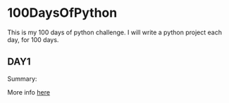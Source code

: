 # 100DaysOfPython

This is my 100 days of python challenge. I will write a python project each day, for 100 days.

## DAY1

Summary: 

More info [here](Day1/README.md)